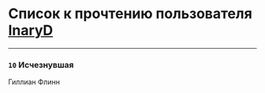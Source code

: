 # Список к прочтению пользователя [InaryD](http://vk.com/id56228374)
---

### `10` Исчезнувшая
Гиллиан Флинн

